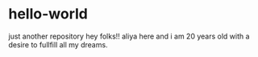# hello-world
just another repository
hey folks!!
aliya here and i am 20 years old with a desire to fullfill all my dreams.
